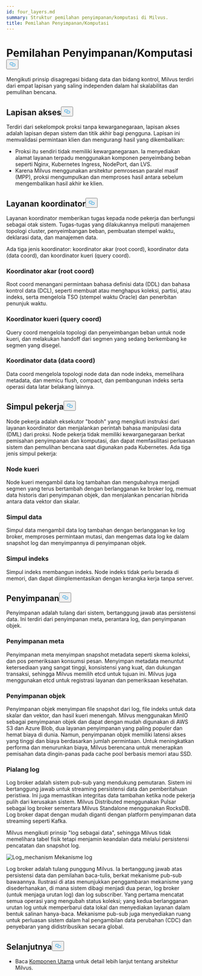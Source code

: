 ```yaml
---
id: four_layers.md
summary: Struktur pemilahan penyimpanan/komputasi di Milvus.
title: Pemilahan Penyimpanan/Komputasi
---
```

<h1 id="StorageComputing-Disaggregation" class="common-anchor-header">Pemilahan Penyimpanan/Komputasi<button data-href="#StorageComputing-Disaggregation" class="anchor-icon" translate="no">
      <svg translate="no"
        aria-hidden="true"
        focusable="false"
        height="20"
        version="1.1"
        viewBox="0 0 16 16"
        width="16"
      >
        <path
          fill="#0092E4"
          fill-rule="evenodd"
          d="M4 9h1v1H4c-1.5 0-3-1.69-3-3.5S2.55 3 4 3h4c1.45 0 3 1.69 3 3.5 0 1.41-.91 2.72-2 3.25V8.59c.58-.45 1-1.27 1-2.09C10 5.22 8.98 4 8 4H4c-.98 0-2 1.22-2 2.5S3 9 4 9zm9-3h-1v1h1c1 0 2 1.22 2 2.5S13.98 12 13 12H9c-.98 0-2-1.22-2-2.5 0-.83.42-1.64 1-2.09V6.25c-1.09.53-2 1.84-2 3.25C6 11.31 7.55 13 9 13h4c1.45 0 3-1.69 3-3.5S14.5 6 13 6z"
        ></path>
      </svg>
    </button></h1><p>Mengikuti prinsip disagregasi bidang data dan bidang kontrol, Milvus terdiri dari empat lapisan yang saling independen dalam hal skalabilitas dan pemulihan bencana.</p>
<h2 id="Access-layer" class="common-anchor-header">Lapisan akses<button data-href="#Access-layer" class="anchor-icon" translate="no">
      <svg translate="no"
        aria-hidden="true"
        focusable="false"
        height="20"
        version="1.1"
        viewBox="0 0 16 16"
        width="16"
      >
        <path
          fill="#0092E4"
          fill-rule="evenodd"
          d="M4 9h1v1H4c-1.5 0-3-1.69-3-3.5S2.55 3 4 3h4c1.45 0 3 1.69 3 3.5 0 1.41-.91 2.72-2 3.25V8.59c.58-.45 1-1.27 1-2.09C10 5.22 8.98 4 8 4H4c-.98 0-2 1.22-2 2.5S3 9 4 9zm9-3h-1v1h1c1 0 2 1.22 2 2.5S13.98 12 13 12H9c-.98 0-2-1.22-2-2.5 0-.83.42-1.64 1-2.09V6.25c-1.09.53-2 1.84-2 3.25C6 11.31 7.55 13 9 13h4c1.45 0 3-1.69 3-3.5S14.5 6 13 6z"
        ></path>
      </svg>
    </button></h2><p>Terdiri dari sekelompok proksi tanpa kewarganegaraan, lapisan akses adalah lapisan depan sistem dan titik akhir bagi pengguna. Lapisan ini memvalidasi permintaan klien dan mengurangi hasil yang dikembalikan:</p>
<ul>
<li>Proksi itu sendiri tidak memiliki kewarganegaraan. Ia menyediakan alamat layanan terpadu menggunakan komponen penyeimbang beban seperti Nginx, Kubernetes Ingress, NodePort, dan LVS.</li>
<li>Karena Milvus menggunakan arsitektur pemrosesan paralel masif (MPP), proksi mengumpulkan dan memproses hasil antara sebelum mengembalikan hasil akhir ke klien.</li>
</ul>
<h2 id="Coordinator-service" class="common-anchor-header">Layanan koordinator<button data-href="#Coordinator-service" class="anchor-icon" translate="no">
      <svg translate="no"
        aria-hidden="true"
        focusable="false"
        height="20"
        version="1.1"
        viewBox="0 0 16 16"
        width="16"
      >
        <path
          fill="#0092E4"
          fill-rule="evenodd"
          d="M4 9h1v1H4c-1.5 0-3-1.69-3-3.5S2.55 3 4 3h4c1.45 0 3 1.69 3 3.5 0 1.41-.91 2.72-2 3.25V8.59c.58-.45 1-1.27 1-2.09C10 5.22 8.98 4 8 4H4c-.98 0-2 1.22-2 2.5S3 9 4 9zm9-3h-1v1h1c1 0 2 1.22 2 2.5S13.98 12 13 12H9c-.98 0-2-1.22-2-2.5 0-.83.42-1.64 1-2.09V6.25c-1.09.53-2 1.84-2 3.25C6 11.31 7.55 13 9 13h4c1.45 0 3-1.69 3-3.5S14.5 6 13 6z"
        ></path>
      </svg>
    </button></h2><p>Layanan koordinator memberikan tugas kepada node pekerja dan berfungsi sebagai otak sistem. Tugas-tugas yang dilakukannya meliputi manajemen topologi cluster, penyeimbangan beban, pembuatan stempel waktu, deklarasi data, dan manajemen data.</p>
<p>Ada tiga jenis koordinator: koordinator akar (root coord), koordinator data (data coord), dan koordinator kueri (query coord).</p>
<h3 id="Root-coordinator-root-coord" class="common-anchor-header">Koordinator akar (root coord)</h3><p>Root coord menangani permintaan bahasa definisi data (DDL) dan bahasa kontrol data (DCL), seperti membuat atau menghapus koleksi, partisi, atau indeks, serta mengelola TSO (stempel waktu Oracle) dan penerbitan penunjuk waktu.</p>
<h3 id="Query-coordinator-query-coord" class="common-anchor-header">Koordinator kueri (query coord)</h3><p>Query coord mengelola topologi dan penyeimbangan beban untuk node kueri, dan melakukan handoff dari segmen yang sedang berkembang ke segmen yang disegel.</p>
<h3 id="Data-coordinator-data-coord" class="common-anchor-header">Koordinator data (data coord)</h3><p>Data coord mengelola topologi node data dan node indeks, memelihara metadata, dan memicu flush, compact, dan pembangunan indeks serta operasi data latar belakang lainnya.</p>
<h2 id="Worker-nodes" class="common-anchor-header">Simpul pekerja<button data-href="#Worker-nodes" class="anchor-icon" translate="no">
      <svg translate="no"
        aria-hidden="true"
        focusable="false"
        height="20"
        version="1.1"
        viewBox="0 0 16 16"
        width="16"
      >
        <path
          fill="#0092E4"
          fill-rule="evenodd"
          d="M4 9h1v1H4c-1.5 0-3-1.69-3-3.5S2.55 3 4 3h4c1.45 0 3 1.69 3 3.5 0 1.41-.91 2.72-2 3.25V8.59c.58-.45 1-1.27 1-2.09C10 5.22 8.98 4 8 4H4c-.98 0-2 1.22-2 2.5S3 9 4 9zm9-3h-1v1h1c1 0 2 1.22 2 2.5S13.98 12 13 12H9c-.98 0-2-1.22-2-2.5 0-.83.42-1.64 1-2.09V6.25c-1.09.53-2 1.84-2 3.25C6 11.31 7.55 13 9 13h4c1.45 0 3-1.69 3-3.5S14.5 6 13 6z"
        ></path>
      </svg>
    </button></h2><p>Node pekerja adalah eksekutor "bodoh" yang mengikuti instruksi dari layanan koordinator dan menjalankan perintah bahasa manipulasi data (DML) dari proksi. Node pekerja tidak memiliki kewarganegaraan berkat pemisahan penyimpanan dan komputasi, dan dapat memfasilitasi perluasan sistem dan pemulihan bencana saat digunakan pada Kubernetes. Ada tiga jenis simpul pekerja:</p>
<h3 id="Query-node" class="common-anchor-header">Node kueri</h3><p>Node kueri mengambil data log tambahan dan mengubahnya menjadi segmen yang terus bertambah dengan berlangganan ke broker log, memuat data historis dari penyimpanan objek, dan menjalankan pencarian hibrida antara data vektor dan skalar.</p>
<h3 id="Data-node" class="common-anchor-header">Simpul data</h3><p>Simpul data mengambil data log tambahan dengan berlangganan ke log broker, memproses permintaan mutasi, dan mengemas data log ke dalam snapshot log dan menyimpannya di penyimpanan objek.</p>
<h3 id="Index-node" class="common-anchor-header">Simpul indeks</h3><p>Simpul indeks membangun indeks. Node indeks tidak perlu berada di memori, dan dapat diimplementasikan dengan kerangka kerja tanpa server.</p>
<h2 id="Storage" class="common-anchor-header">Penyimpanan<button data-href="#Storage" class="anchor-icon" translate="no">
      <svg translate="no"
        aria-hidden="true"
        focusable="false"
        height="20"
        version="1.1"
        viewBox="0 0 16 16"
        width="16"
      >
        <path
          fill="#0092E4"
          fill-rule="evenodd"
          d="M4 9h1v1H4c-1.5 0-3-1.69-3-3.5S2.55 3 4 3h4c1.45 0 3 1.69 3 3.5 0 1.41-.91 2.72-2 3.25V8.59c.58-.45 1-1.27 1-2.09C10 5.22 8.98 4 8 4H4c-.98 0-2 1.22-2 2.5S3 9 4 9zm9-3h-1v1h1c1 0 2 1.22 2 2.5S13.98 12 13 12H9c-.98 0-2-1.22-2-2.5 0-.83.42-1.64 1-2.09V6.25c-1.09.53-2 1.84-2 3.25C6 11.31 7.55 13 9 13h4c1.45 0 3-1.69 3-3.5S14.5 6 13 6z"
        ></path>
      </svg>
    </button></h2><p>Penyimpanan adalah tulang dari sistem, bertanggung jawab atas persistensi data. Ini terdiri dari penyimpanan meta, perantara log, dan penyimpanan objek.</p>
<h3 id="Meta-storage" class="common-anchor-header">Penyimpanan meta</h3><p>Penyimpanan meta menyimpan snapshot metadata seperti skema koleksi, dan pos pemeriksaan konsumsi pesan. Menyimpan metadata menuntut ketersediaan yang sangat tinggi, konsistensi yang kuat, dan dukungan transaksi, sehingga Milvus memilih etcd untuk tujuan ini. Milvus juga menggunakan etcd untuk registrasi layanan dan pemeriksaan kesehatan.</p>
<h3 id="Object-storage" class="common-anchor-header">Penyimpanan objek</h3><p>Penyimpanan objek menyimpan file snapshot dari log, file indeks untuk data skalar dan vektor, dan hasil kueri menengah. Milvus menggunakan MinIO sebagai penyimpanan objek dan dapat dengan mudah digunakan di AWS S3 dan Azure Blob, dua layanan penyimpanan yang paling populer dan hemat biaya di dunia. Namun, penyimpanan objek memiliki latensi akses yang tinggi dan biaya berdasarkan jumlah permintaan. Untuk meningkatkan performa dan menurunkan biaya, Milvus berencana untuk menerapkan pemisahan data dingin-panas pada cache pool berbasis memori atau SSD.</p>
<h3 id="Log-broker" class="common-anchor-header">Pialang log</h3><p>Log broker adalah sistem pub-sub yang mendukung pemutaran. Sistem ini bertanggung jawab untuk streaming persistensi data dan pemberitahuan peristiwa. Ini juga memastikan integritas data tambahan ketika node pekerja pulih dari kerusakan sistem. Milvus Distributed menggunakan Pulsar sebagai log broker sementara Milvus Standalone menggunakan RocksDB. Log broker dapat dengan mudah diganti dengan platform penyimpanan data streaming seperti Kafka.</p>
<p>Milvus mengikuti prinsip "log sebagai data", sehingga Milvus tidak memelihara tabel fisik tetapi menjamin keandalan data melalui persistensi pencatatan dan snapshot log.</p>
<p>
  
   <span class="img-wrapper"> <img translate="no" src="/docs/v2.4.x/assets/log_mechanism.png" alt="Log_mechanism" class="doc-image" id="log_mechanism" />
   </span> <span class="img-wrapper"> <span>Mekanisme log</span> </span></p>
<p>Log broker adalah tulang punggung Milvus. Ia bertanggung jawab atas persistensi data dan pemilahan baca-tulis, berkat mekanisme pub-sub bawaannya. Ilustrasi di atas menunjukkan penggambaran mekanisme yang disederhanakan, di mana sistem dibagi menjadi dua peran, log broker (untuk menjaga urutan log) dan log subscriber. Yang pertama mencatat semua operasi yang mengubah status koleksi; yang kedua berlangganan urutan log untuk memperbarui data lokal dan menyediakan layanan dalam bentuk salinan hanya-baca. Mekanisme pub-sub juga menyediakan ruang untuk perluasan sistem dalam hal pengambilan data perubahan (CDC) dan penyebaran yang didistribusikan secara global.</p>
<h2 id="Whats-next" class="common-anchor-header">Selanjutnya<button data-href="#Whats-next" class="anchor-icon" translate="no">
      <svg translate="no"
        aria-hidden="true"
        focusable="false"
        height="20"
        version="1.1"
        viewBox="0 0 16 16"
        width="16"
      >
        <path
          fill="#0092E4"
          fill-rule="evenodd"
          d="M4 9h1v1H4c-1.5 0-3-1.69-3-3.5S2.55 3 4 3h4c1.45 0 3 1.69 3 3.5 0 1.41-.91 2.72-2 3.25V8.59c.58-.45 1-1.27 1-2.09C10 5.22 8.98 4 8 4H4c-.98 0-2 1.22-2 2.5S3 9 4 9zm9-3h-1v1h1c1 0 2 1.22 2 2.5S13.98 12 13 12H9c-.98 0-2-1.22-2-2.5 0-.83.42-1.64 1-2.09V6.25c-1.09.53-2 1.84-2 3.25C6 11.31 7.55 13 9 13h4c1.45 0 3-1.69 3-3.5S14.5 6 13 6z"
        ></path>
      </svg>
    </button></h2><ul>
<li>Baca <a href="/docs/id/main_components.md">Komponen Utama</a> untuk detail lebih lanjut tentang arsitektur Milvus.</li>
</ul>
